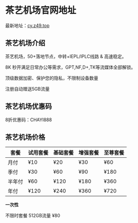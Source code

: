 # 茶艺机场官网地址

最新地址：[cy.z49.top](https://cdn.chayi.cfd/#/register?code=5KW9o1cg)

## 茶艺机场介绍

茶艺机场，50+落地节点，中转+IEPL/IPLC线路 & 高速稳定。

8K 秒开满足日常办公等需求，GPT,NF,D+,TK等流媒体全部解锁。

顶级数据加密、保护您的隐私，不限制设备数量

注册自动赠送5GB流量

## 茶艺机场优惠码

8折优惠码：CHAYI888

## 茶艺机场价格

|套餐|试用套餐|基础套餐|增强套餐|至尊套餐|
|----|----|----|----|----|
|月付|¥10|¥20|¥30|¥60|
|季付|¥30|¥60|¥90|¥180|
|半年付|¥60|¥120|¥180|¥360|
|年付|¥120|¥240|¥360|¥720|

**一次性**

不限时套餐 512GB流量 ¥80
